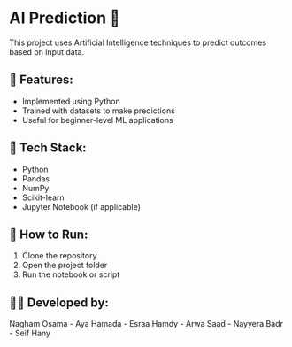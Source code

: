 # AI Prediction 🎯

This project uses Artificial Intelligence techniques to predict outcomes based on input data.

## 📌 Features:
- Implemented using Python
- Trained with datasets to make predictions
- Useful for beginner-level ML applications

## 🧠 Tech Stack:
- Python
- Pandas
- NumPy
- Scikit-learn
- Jupyter Notebook (if applicable)

## 🚀 How to Run:
1. Clone the repository
2. Open the project folder
3. Run the notebook or script

## 👩‍💻 Developed by:
Nagham Osama - Aya Hamada - Esraa Hamdy - Arwa Saad - Nayyera Badr - Seif Hany

